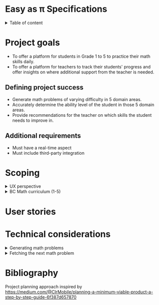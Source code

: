 # Easy as π Specifications

<details>
<summary>Table of content</summary>
- [Easy as π Specifications](#easy-as-%cf%80-specifications)
- [Project goals](#project-goals)
  - [Defining project success](#defining-project-success)
  - [Additional requirements](#additional-requirements)
- [Scoping](#scoping)
  - [UX perspective](#ux-perspective)
    - [Personas](#personas)
    - [Brainstorming user actions](#brainstorming-user-actions)
    - [Pains and gains](#pains-and-gains)
    - [Opportunity statements](#opportunity-statements)
  - [BC Math curriculum (Grade 1 to 5)](#bc-math-curriculum-grade-1-to-5)
- [User stories](#user-stories)
- [Technical considerations](#technical-considerations)
  - [Generating math problems](#generating-math-problems)
    - [Rule-based generation](#rule-based-generation)
    - [Categorizing student's ability](#categorizing-students-ability)
    - [Formulating rules as constraints](#formulating-rules-as-constraints)
      - [Hashing](#hashing)
  - [Adapting to the student's performance](#adapting-to-the-students-performance)
  - [Fetching the next math problem](#fetching-the-next-math-problem)
    - [API](#api)
- [Bibliography](#bibliography)
</details>

# Project goals

- To offer a platform for students in Grade 1 to 5 to practice their math skills daily.
- To offer a platform for teachers to track their students' progress and offer insights
on where additional support from the teacher is needed.

##  Defining project success

- Generate math problems of varying difficulty in 5 domain areas.
- Accurately determine the ability level of the student in those 5 domain areas.
- Provide recommendations for the teacher on which skills the student needs to improve in.

## Additional requirements

- Must have a real-time aspect
- Must include third-party integration

# Scoping

<details>
<summary>UX perspective</summary>

## UX perspective

### Personas

**Students**

<details>
<summary>Ewen (Grade 3 student)</summary>
Ewen loves video games and can quickly get addicted to games on his parent's phones.
He is not very interested in school and lags behing compared to his classmates.
</details>
<details>
<summary>Enora (Grade 5 student)</summary>
Enora generally likes school, but thinks she is not good at math. She rapidly gives up
on math problems, and think she will never improve. At school, she prefers arts and English class.
</details>

<details>
<summary>Gareth (Grade 1 student)</summary>
Gareth loves the thrill of solving puzzles. He is considered brilliant at school, and is quite bored in 
class.
</details>

**Teacher**

<details>
<summary>Jess (Grade 3 teacher)</summary>
Jess is a teacher in a class of 32 students. She struggles to find time to help all her students individually and
she is worried that if she spent more time, the rest of her class would not do anything productive.
</details>

<details>
<summary>George (Grade 5 teacher for students with disabilities)</summary>
George has 5 students in his class with varying levels of cognitive disabilities. His students are generally quite
attentive, but their knowledge and skill level are quite different, and he sometimes has difficulty making his classes
interesting and interactive.
</details>

<details>
<summary>Annie (Parent of a Grade 2 student)</summary>
Annie is a consultant in an engineering firm and has difficulty coming home early most days of the week. She
wants to make sure her son gets enough practice in mathematics to make sure he does well in school.
She wants him to learn how to study, but she doesn't know where to start and is often not around to help him.
</details>

### Brainstorming user actions

| User     | Actions                                                     | Story Ending                                   |
| -------- | ----------------------------------------------------------- | ---------------------------------------------- |
| Students | S1 - Join a teacher virtual classroom                       | Successfully complete the daily set            |
|          | S2 - Work on a daily math set                               | Get feedback on what to work next              |
|          | S3 - Ask for help from their teacher                        |                                                |
|          | S4 - Access learning material to solve a particular problem |                                                |
|          | S5 - Track their success rate                               |                                                |
|          |                                                             |                                                |
| Teachers | T1 - Create a virtual classroom                             | Know the deficiencies of each student          |
|          | T2 - Prepare the content of the daily math set              | Get recommendations on which area is deficient |
|          | T3 - View individual student progress in each domain area   |                                                |
|          | T4 - View recommendations                                   |                                                |
|          | T5 - Respond to students' request for help                  |                                                |
|          | T6 - Add recommended learning material                      |                                                |

\* italicized actions are not being considered for MVP

### Pains and gains

| Pain                                      | Action      | Gain                                      |
| ----------------------------------------- | ----------- | ----------------------------------------- |
| Authentication is difficult               | S1 T1       | Quickly get set up on the app             |
| Getting students on the app is difficult  | S1 T1       | Quickly get set up on the app             |
| Running out of math problems              | S2          | Enough problems for practice              |
| Problems are too difficult                | S2 S3 S4 S5 | Improved learning                         |
| Need practice in certain areas            | S2 S5       | Improved learning                         |
| Need help on math problems                | S3 S4       | Improved learning                         |
| Understanding how well you are performing | S5          | Increased retention and improved learning |
| Lose interest in the app                  | S2 S5       | Increased retention and better data       |
| Know what students need help on           | T3 T4 T5    | Adjust teaching approach                  |
| Adapt the app to current class progress   | T2 T6       | Adjust teaching approach                  |
| Know which students are ahead/lagging     | T3 T4       | Know which students to focus on           |

### Opportunity statements

- How might we make authenticating simple for students?
- How might we make creating a classroom simple for teachers?
- How might we provide enough math problems for students to practice on?
- How might we make sure that the problems are at the correct level of difficulty?
- How might we adapt the app to particular student's deficiencies?
- How can we inform students regarding their performance?
- How can we ensure that students remain engaged in the app ?
- How can we inform the teacher on the areas that students need more help?
- How can we inform the teacher on the students that are ahead/behind the rest of the class?
- How can we let the teacher influence the problems the students are working on?
</details>

<details>
<summary>BC Math curriculum (1-5)</summary>

## BC Math curriculum (Grade 1 to 5)

The BC math curriculum from grade 1 to 5 is focused on building mathematic literacy in the following areas:

- Counting, and number decomposition
- Fractions and decimals
- Patterns (repeating, increasing, decreasing)
- Addition, substraction, multiplication and division
- Financial literacy
- Equations with an unknown number
- Probability
- 2D shapes (describing them, perimeter)

Generally, those concepts remain in focus for each year level, with increased complexity. The curriculum is very precise
regarding the scope of learning for each year level (eg. addition to 20 in Grade 1).

This information could be used to determine which problem to show to students based on their estimated year level.

More information can be found here: https://curriculum.gov.bc.ca/curriculum/mathematics/

</details>

# User stories

# Technical considerations

<details>
<summary>
Generating math problems
</summary>

## Generating math problems

This is the most critical piece of this project. Hence, effort should be made to
ensure this part of the project is extensible without modification to the rest
of the project.

### Rule-based generation

The BC Math curriculum from grade 1 to 5 can easily be transformed into a list of requirements. The curriculum
is divided into 5 major archetypes, each containing a set of problem types.

At each year level, the curriculum specifies a certain number of constraints particular to that year. For example,
in Grade 1, students are expected to be able to add numbers up to 10. These constraints could be used to determine
which problem to show to students.

### Categorizing student's ability

To determine the correct problem to show the student, students will be categorized according to their grade and level
within their grade. There are 3 levels per grade, low, medium, and high level. The rules selected to generate a problem
of a particular type will vary depending on the student's assigned category.

### Formulating rules as constraints

Each rule of a particular problem type can be formulated as a set of controlled and derived variables.

For example, for addition in Grade 1, students are expected to be able to add a "large" number with 
a "small" number to values up to 9. This can be formulated as such, assuming an addition takes the form a + b = c.

Controlled variables:

- `5 < c < 9`
- `0 < b < 3`

Derived variables:

- `a = c - b`

Controlled variables have their domain specified, while derived variables are formulated as an equation consisting of
controlled variables.

An algorithm can pick a random value for the controlled variables, and then compute derived variables as needed.

#### Hashing

We need to ensure some determinism when generating math problems. This can be achieved by seeding the random number
generator.

## Adapting to the student's performance

Depending on the student performance, we can adjust the category the student is in to vary the problems difficulty.

**Important** more research is needed in this area to find the best approach to encourage learning. We want to strike
a good balance between giving problems that are not too difficult, and problems that are not too easy.

Students score or loose points depending on whether they get problems right or wrong.
Performance categories (eg. Grade 3 medium level) each allow students a score up to 10 points. 
If a students exceeds these 10 points, they "graduate" to the next category (here, Grade 3 high level).
If a students goes below zero point, they are demoted to the level below (here Grade 3 low level).

Students will receive one point for each correct answer, and loose 2 points for each wrong answer.

It is important to note that these scores are given per problem type. A student may be Grade 2 high on addition,
but Grade 1 medium on substraction.

</details>


<details>
<summary>
Fetching the next math problem
</summary>

## Generating and Fetching Problems (take from Q8 of M2)

- MathProblemsDB with 2 collections: problemTemplates, generatedProblems
- Retrieve all templates of all problemTypes
- Generate n problems for each difficulty of each problemType
- Store genereated problems in generatedProblems collection
- Call GET endpoint to retrieve user's next problem, will pull from this collection
- Each user has an index for each problem type
- UI calls POST endpoint to tell backend if user got question right or wrong
- Update user's index, points and difficulty for this problem type based on the result
- If GET endpoint returns the n-1th problem, trigger async generation to create another
  n problems only for this difficulty tier

### API

1.  `GET /math/nextProblem`

    - Description:    Retrieves the next problem for a specific user
    - URL:            http://localhost:3000/math/nextProblem
    - Headers:        
        ```json
            {
                userId: ObjectId
            }
            ```

    - Response:       
        - `HTTP/1.1 200 OK`
            Content-Type: application/json
            ```json 
            {
                "problemArchetype": "arithmetic",
                "problemType": "addition",
                "problem": "3 + 4 =",
                "solution": ["7"],
                "difficulty": "g1m"
            }
            ```
            if query not matched, empty json will be returned

        - `HTTP/1.1 500 Internal Server Error`
    
    - Notes:          
        *  "solution" is an array because we could support solution steps in the future

2.  `POST /users/student/result`

    - Description:    Informs the backend whether the user got the previous question right or wrong
    - URL:            http://localhost:3000/users/student/result
    - Headers:        
        ```json
            {
                userId: ObjectId
            }
            ```

    - Response:       
        - `HTTP/1.1 200 OK`
            Content-Type: application/json
            ```json 
            {
                "problemArchetype": "arithmetic",
                "problemType": "addition",
                "difficulty": "g1m",
                "isCorrect": true
            }
            ```

        - `HTTP/1.1 500 Internal Server Error`

2.  `GET /users/teacher/{teacherId}`

    - Description:    Retrieves a teacher profile by their id
    - URL:            http://localhost:3000/users/teacher/{teacherId}
    - Headers:        N/A

    - Response:       
        - `HTTP/1.1 200 OK`
          Content-Type: application/json
            ```json 
            {
                "name": "Obi-wan Kenobi",
                "email": "jedi@gmail.com",
                "virtualClassroomId": "5d9991271c9d440000d47e08"
            }
            ```

        - `HTTP/1.1 404 Not Found`
            *  when teacherId does not

        - `HTTP/1.1 500 Internal Server Error`

3.  `POST /users/teacher`

    - Description:    Creates a new Teacher user
    - URL:            http://localhost:3000/users/teacher
    - Headers:        
        ```json
        {
            Content-Type: application/json
        }
        ```
    
    - Request Body:
        ```json
        {
            "name": "Obi-wan Kenobi",
            "email": "jedi@gmail.com"
        }
        ```

    - Response:       
        - `HTTP/1.1 201 Created`
          Location: /user/teacher/5d946f761c9d440000d525ff

        - `HTTP/1.1 400 Bad Request`
            *  when either name or email is empty or blank

        - `HTTP/1.1 500 Internal Server Error`

4.  `PUT /users/teacher/{teacherId}`

    - Description:    Updates an existing Teacher user
    - URL:            http://localhost:3000/users/teacher/{teacherId}
    - Headers:        
        ```json
        {
            Content-Type: application/json
        }
        ```
    
    - Request Body:
        ```json
        {
            "name": "Master Yoda",
            "email": "greenguy@gmail.com",
            "virtualClassroomId": "5d9991271c9d440000d47e09"
        }
        ```

    - Response:       
        - `HTTP/1.1 204 No Content`

        - `HTTP/1.1 400 Bad Request`
            *  when either name, email, or virtualClassroomId is empty or blank

        - `HTTP/1.1 404 Not Found`
            *  when teacherId does not exist

        - `HTTP/1.1 500 Internal Server Error`

5.  `DELETE /users/teacher/{teacherId}`

    - Description:    Deletes a teacher profile by their id
    - URL:            http://localhost:3000/users/teacher/{teacherId}
    - Headers:        N/A

    - Response:       
        - `HTTP/1.1 204 No Content`

        - `HTTP/1.1 404 Not Found`
            *  when teacherId does not exist

        - `HTTP/1.1 500 Internal Server Error`

6.  `GET /users/student/{studentId}`

    - Description:    Retrieves a student profile by their id
    - URL:            http://localhost:3000/users/student/{studentId}
    - Headers:        N/A

    - Response:       
        - `HTTP/1.1 200 OK`
          Content-Type: application/json
            ```json 
            {
                "name": "Anakin Skywalker",
                "virtualClassroomId": "5d9991271c9d440000d47e08",
                "mastery": [
                    {
                        "problemType": "addition",
                        "difficulty": "g1m",
                        "index": 7,
                        "currentDifficultyPoints": 3,
                        "totalPoints": 13 
                    },
                    {
                        "problemType": "subtraction",
                        "difficulty": "g1e",
                        "index": 2,
                        "currentDifficultyPoints": 2,
                        "totalPoints": 2 
                    }
                ]
            }
            ```

        - `HTTP/1.1 404 Not Found`
            *  when studentId does not exist

        - `HTTP/1.1 500 Internal Server Error`

7.  `POST /users/student`

    - Description:    Creates a new Student user
    - URL:            http://localhost:3000/users/student
    - Headers:        
        ```json
        {
            Content-Type: application/json
        }
        ```
    
    - Request Body:
        ```json
        {
            "name": "Anakin Skywalker",
        }
        ```

    - Response:       
        - `HTTP/1.1 201 Created`
          Location: /user/student/5d980fa0c5edee2d50cd5a82

        - `HTTP/1.1 400 Bad Request`
            *  when name is empty or blank

        - `HTTP/1.1 500 Internal Server Error` 

8.  `PUT /users/student/{studentId}`

    - Description:    Updates a Student user
    - URL:            http://localhost:3000/users/student/{studentId}
    - Headers:        
        ```json
        {
            Content-Type: application/json
        }
        ```
    
    - Request Body:
        ```json
        {
            "name": "Anakin Skywalker",
            "virtualClassroomId": "5d9991271c9d440000d47e08",
            "mastery": [
                    {
                        "problemType": "addition",
                        "difficulty": "g1h",
                        "index": 5,
                        "currentDifficultyPoints": 1,
                        "totalPoints": 21 
                    },
                    {
                        "problemType": "subtraction",
                        "difficulty": "g1m",
                        "index": 4,
                        "currentDifficultyPoints": 4,
                        "totalPoints": 14 
                    }
                ]
        }
        ```

    - Response:       
        - `HTTP/1.1 204 No Content`

        - `HTTP/1.1 400 Bad Request`
            *  when name, virtualClassroomId is empty or blank
            *  when mastery is null or missing fields

        - `HTTP/1.1 404 Not Found`
            *  when studentId does not exist

        - `HTTP/1.1 500 Internal Server Error` 

9.  `DELETE /users/student/{studentId}`

    - Description:    Updates a Student user
    - URL:            http://localhost:3000/users/student/{studentId}
    - Headers:        N/A

    - Response:       
        - `HTTP/1.1 204 No Content`

        - `HTTP/1.1 404 Not Found`
            *  when studentId does not exist

        - `HTTP/1.1 500 Internal Server Error` 

</details>



# Bibliography

Project planning approach inspired by https://medium.com/@ClrMobile/planning-a-minimum-viable-product-a-step-by-step-guide-6f387d657870

